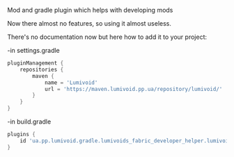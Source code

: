 Mod and gradle plugin which helps with developing mods


Now there almost no features, so using it almost useless.

There's no documentation now but here how to add it to your project:

-in settings.gradle
```groovy
pluginManagement {
	repositories {
		maven {
			name = 'Lumivoid'
			url = 'https://maven.lumivoid.pp.ua/repository/lumivoid/'
		}
	}
}
```

-in build.gradle
```groovy
plugins {
    id 'ua.pp.lumivoid.gradle.lumivoids_fabric_developer_helper.lumivoids-fabric-developer-helper-plugin' version '1.0.1'
}
```